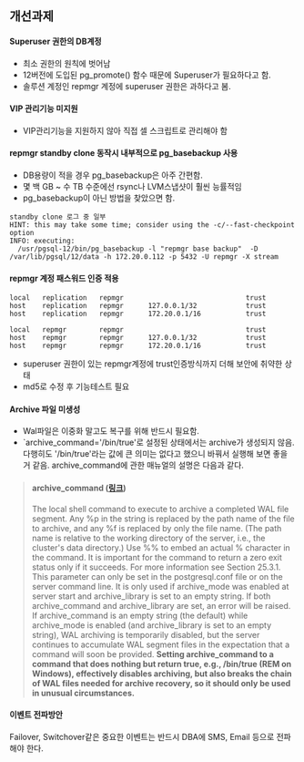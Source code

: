 ## 개선과제

#### Superuser 권한의 DB계정
- 최소 권한의 원칙에 벗어남
- 12버전에 도입된 pg_promote() 함수 때문에 Superuser가 필요하다고 함.
- 솔루션 계정인 repmgr 계정에 superuser 권한은 과하다고 봄.

#### VIP 관리기능 미지원
- VIP관리기능을 지원하지 않아 직접 셀 스크립트로 관리해야 함

#### repmgr standby clone 동작시 내부적으로 pg_basebackup 사용
- DB용량이 적을 경우 pg_basebackup은 아주 간편함.
- 몇 백 GB ~ 수 TB 수준에선 rsync나 LVM스냅샷이 훨씬 능률적임
- pg_basebackup이 아닌 방법을 찾았으면 함.
```
standby clone 로그 중 일부
HINT: this may take some time; consider using the -c/--fast-checkpoint option
INFO: executing:
  /usr/pgsql-12/bin/pg_basebackup -l "repmgr base backup"  -D /var/lib/pgsql/12/data -h 172.20.0.112 -p 5432 -U repmgr -X stream
```

#### repmgr 계정 패스워드 인증 적용
```
local   replication   repmgr                              trust
host    replication   repmgr      127.0.0.1/32            trust
host    replication   repmgr      172.20.0.1/16           trust

local   repmgr        repmgr                              trust
host    repmgr        repmgr      127.0.0.1/32            trust
host    repmgr        repmgr      172.20.0.1/16           trust
```
- superuser 권한이 있는 repmgr계정에 trust인증방식까지 더해 보안에 취약한 상태
- md5로 수정 후 기능테스트 필요

#### Archive 파일 미생성
- Wal파일은 이중화 말고도 복구를 위해 반드시 필요함.
- `archive_command='/bin/true'로 설정된 상태에서는 archive가 생성되지 않음. 다행히도 '/bin/true'라는 값에 큰 의미는 없다고 했으니 바꿔서 실행해 보면 좋을 거 같음. archive_command에 관한 매뉴얼의 설명은 다음과 같다.

> #### archive_command ([링크](https://www.postgresql.org/docs/current/runtime-config-wal.html#GUC-ARCHIVE-COMMAND))
>  The local shell command to execute to archive a completed WAL file segment. Any %p in the string is replaced by the path name of the file to archive, and any %f is replaced by only the file name. (The path name is relative to the working directory of the server, i.e., the cluster's data directory.) Use %% to embed an actual % character in the command. It is important for the command to return a zero exit status only if it succeeds. For more information see Section 25.3.1.
>This parameter can only be set in the postgresql.conf file or on the server command line. It is only used if archive_mode was enabled at server start and archive_library is set to an empty string. If both archive_command and archive_library are set, an error will be raised. If archive_command is an empty string (the default) while archive_mode is enabled (and archive_library is set to an empty string), WAL archiving is temporarily disabled, but the server continues to accumulate WAL segment files in the expectation that a command will soon be provided. **Setting archive_command to a command that does nothing but return true, e.g., /bin/true (REM on Windows), effectively disables archiving, but also breaks the chain of WAL files needed for archive recovery, so it should only be used in unusual circumstances.**

#### 이벤트 전파방안
Failover, Switchover같은 중요한 이벤트는 반드시 DBA에 SMS, Email 등으로 전파해야 한다.
